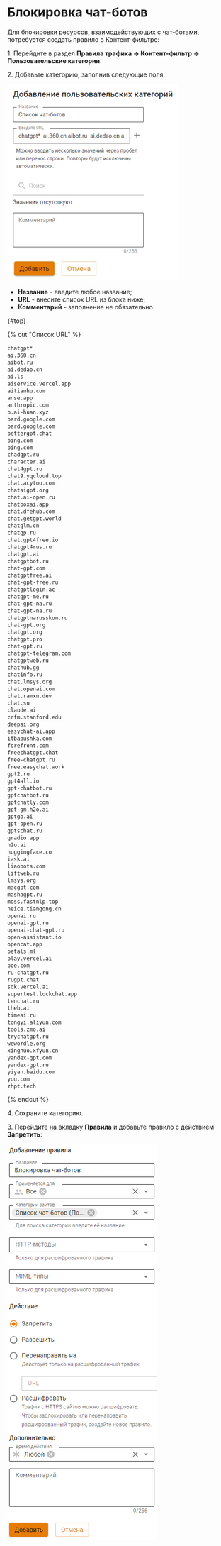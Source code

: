 # Блокировка чат-ботов

Для блокировки ресурсов, взаимодействующих с чат-ботами, потребуется создать правило в Контент-фильтре:

1\. Перейдите в раздел **Правила трафика -> Контент-фильтр -> Пользовательские категории**.

2\. Добавьте категорию, заполнив следующие поля:

![](../../../_images/content-filter18.png)

* **Название** - введите любое название;
* **URL** - внесите список URL из блока ниже;
* **Комментарий** - заполнение не обязательно.

{#top}

{% cut "Список URL" %}

```
chatgpt* 
ai.360.cn
aibot.ru 
ai.dedao.cn
ai.ls 
aiservice.vercel.app
aitianhu.com
anse.app
anthropic.com
b.ai-huan.xyz
bard.google.com
bard.google.com
bettergpt.chat
bing.com
bing.com
chadgpt.ru
character.ai
chat4gpt.ru 
chat9.yqcloud.top
chat.acytoo.com
chataigpt.org 
chat.ai-open.ru 
chatboxai.app
chat.dfehub.com
chat.getgpt.world
chatglm.cn
chatgp.ru 
chat.gpt4free.io 
chatgpt4rus.ru 
chatgpt.ai 
chatgptbot.ru 
chat-gpt.com
chatgptfree.ai 
chat-gpt-free.ru 
chatgptlogin.ac
chatgpt-me.ru 
chat-gpt-na.ru
chat-gpt-na.ru
chatgptnarusskom.ru 
chat-gpt.org
chatgpt.org
chatgpt.pro 
chat-gpt.ru 
chatgpt-telegram.com
chatgptweb.ru 
chathub.gg 
chatinfo.ru 
chat.lmsys.org
chat.openai.com
chat.ramxn.dev
chat.su
claude.ai
crfm.stanford.edu
deepai.org
easychat-ai.app
itbabushka.com 
forefront.com
freechatgpt.chat
free-chatgpt.ru
free.easychat.work
gpt2.ru 
gpt4all.io
gpt-chatbot.ru
gptchatbot.ru 
gptchatly.com
gpt-gm.h2o.ai
gptgo.ai
gpt-open.ru
gptschat.ru 
gradio.app
h2o.ai
huggingface.co
iask.ai 
liaobots.com
liftweb.ru 
lmsys.org
macgpt.com
mashagpt.ru 
moss.fastnlp.top
neice.tiangong.cn
openai.ru
openai-gpt.ru
openai-chat-gpt.ru 
open-assistant.io
opencat.app
petals.ml
play.vercel.ai
poe.com
ru-chatgpt.ru
rugpt.chat 
sdk.vercel.ai
supertest.lockchat.app
tenchat.ru 
theb.ai
timeai.ru 
tongyi.aliyun.com
tools.zmo.ai
trychatgpt.ru
wewordle.org
xinghuo.xfyun.cn
yandex-gpt.com
yandex-gpt.ru
yiyan.baidu.com
you.com
zhpt.tech
```

{% endcut %}

4\. Сохраните категорию.

3\. Перейдите на вкладку **Правила** и добавьте правило с действием **Запретить**:

![](../../../_images/content-filter19.png)
